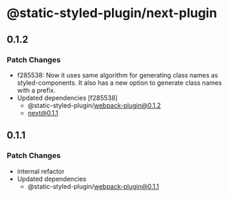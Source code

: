 # @static-styled-plugin/next-plugin

## 0.1.2

### Patch Changes

- f285538: Now it uses same algorithm for generating class names as styled-components.
  It also has a new option to generate class names with a prefix.
- Updated dependencies [f285538]
  - @static-styled-plugin/webpack-plugin@0.1.2
  - next@0.1.1

## 0.1.1

### Patch Changes

- internal refactor
- Updated dependencies
  - @static-styled-plugin/webpack-plugin@0.1.1
